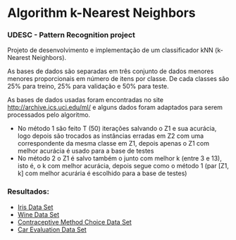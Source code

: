 # Algorithm k-Nearest Neighbors
### UDESC - Pattern Recognition project

Projeto de desenvolvimento e implementação de um classificador kNN (k-Nearest Neighbors).

As bases de dados são separadas em três conjunto de dados menores menores proporcionais em número de itens por classe.
De cada classes são 25% para treino, 25% para validação e 50% para teste.

As bases de dados usadas foram encontradas no site http://archive.ics.uci.edu/ml/ e alguns dados foram adaptados para serem processados pelo algoritmo.

- No método 1 são feito T (50) iterações salvando o Z1 e sua acurácia, logo depois são trocados as instâncias erradas em Z2 com uma correspondente da mesma classe em Z1, depois apenas o Z1 com melhor acurácia é usado para a base de testes
- No método 2 o Z1 é salvo também o junto com melhor k (entre 3 e 13), isto é, o k com melhor acurácia, depois segue como o método 1 (par [Z1, k] com melhor acurária é escolhido para a base de testes)

### Resultados:
- [Iris Data Set](/k-nearest-neighbors/result/iris.md)
- [Wine Data Set](/k-nearest-neighbors/result/wine.md)
- [Contraceptive Method Choice Data Set](/k-nearest-neighbors/result/cmc.md)
- [Car Evaluation Data Set](/k-nearest-neighbors/result/car-evaluation.md)
